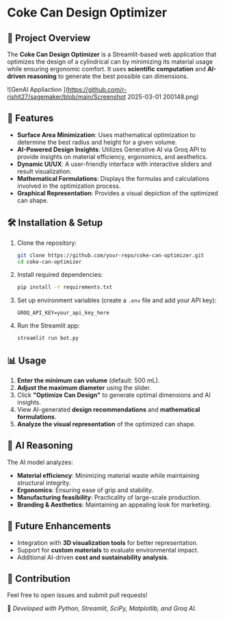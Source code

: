 # Coke Can Design Optimizer

## 📌 Project Overview
The **Coke Can Design Optimizer** is a Streamlit-based web application that optimizes the design of a cylindrical can by minimizing its material usage while ensuring ergonomic comfort. It uses **scientific computation** and **AI-driven reasoning** to generate the best possible can dimensions.

![GenAI Appliaction ](https://github.com/r-rishit27/sagemaker/blob/main/Screenshot 2025-03-01 200148.png)

## 🚀 Features
- **Surface Area Minimization**: Uses mathematical optimization to determine the best radius and height for a given volume.
- **AI-Powered Design Insights**: Utilizes Generative AI via Groq API to provide insights on material efficiency, ergonomics, and aesthetics.
- **Dynamic UI/UX**: A user-friendly interface with interactive sliders and result visualization.
- **Mathematical Formulations**: Displays the formulas and calculations involved in the optimization process.
- **Graphical Representation**: Provides a visual depiction of the optimized can shape.

## 🛠️ Installation & Setup
1. Clone the repository:
   ```sh
   git clone https://github.com/your-repo/coke-can-optimizer.git
   cd coke-can-optimizer
   ```
2. Install required dependencies:
   ```sh
   pip install -r requirements.txt
   ```
3. Set up environment variables (create a `.env` file and add your API key):
   ```env
   GROQ_API_KEY=your_api_key_here
   ```
4. Run the Streamlit app:
   ```sh
   streamlit run bot.py
   ```

## 📊 Usage
1. **Enter the minimum can volume** (default: 500 mL).
2. **Adjust the maximum diameter** using the slider.
3. Click **"Optimize Can Design"** to generate optimal dimensions and AI insights.
4. View AI-generated **design recommendations** and **mathematical formulations**.
5. **Analyze the visual representation** of the optimized can shape.

## 🧠 AI Reasoning
The AI model analyzes:
- **Material efficiency**: Minimizing material waste while maintaining structural integrity.
- **Ergonomics**: Ensuring ease of grip and stability.
- **Manufacturing feasibility**: Practicality of large-scale production.
- **Branding & Aesthetics**: Maintaining an appealing look for marketing.

## 📌 Future Enhancements
- Integration with **3D visualization tools** for better representation.
- Support for **custom materials** to evaluate environmental impact.
- Additional AI-driven **cost and sustainability analysis**.

## 🤝 Contribution
Feel free to open issues and submit pull requests!

🔧 *Developed with Python, Streamlit, SciPy, Matplotlib, and Groq AI*.
